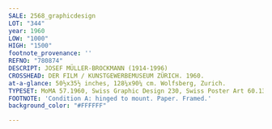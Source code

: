 ```yaml
---
SALE: 2568_graphicdesign
LOT: "344"
year: 1960
LOW: "1000"
HIGH: "1500"
footnote_provenance: ''
REFNO: "780874"
DESCRIPT: JOSEF MÜLLER-BROCKMANN (1914-1996)
CROSSHEAD: DER FILM / KUNSTGEWERBEMUSEUM ZÜRICH. 1960.
at-a-glance: 50½x35½ inches, 128¼x90¼ cm. Wolfsberg, Zurich.
TYPESET: MoMA 57.1960, Swiss Graphic Design 230, Swiss Poster Art 60.13.
FOOTNOTE: 'Condition A: hinged to mount. Paper. Framed.'
background_color: "#FFFFFF"

---
```

